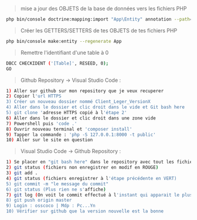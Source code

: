 > mise a jour des OBJETS de la base de données vers les fichiers PHP
```bash
php bin/console doctrine:mapping:import "App\Entity" annotation --path=src/Entity
```

> Créer les GETTERS/SETTERS de tes OBJETS de tes fichiers PHP
```bash
php bin/console make:entity --regenerate App
```

> Remettre l'identifiant d'une table à 0
```bash
DBCC CHECKIDENT ('[Table]', RESEED, 0);
GO
```

> Github Repository -> Visual Studio Code :
```bash
1) Aller sur github sur mon repository que je veux recuperer
2) Copier l'url HTTPS
3) Créer un nouveau dossier nommé Client_Leger_VersionX
4) Aller dans le dossier et clic droit dans le vide et Git bash here
5) git clone 'adresse HTTPS copié à l'étape 2'
6) Aller dans le dossier et clic droit dans une zone vide
7) Powershell puis 'code .'
8) Ouvrir nouveau terminal et 'composer install'
9) Tapper la commande : 'php -S 127.0.0.1:8000 -t public'
10) Aller sur le site en question
```

> Visual Studio Code  -> Github Repository :
 ```bash
1) Se placer en "git bash here" dans le repository avec tout les fichiers
2) git status (fichiers non enregistrer en modif en ROUGE)
3) git add .
4) git status (fichiers enregistrer à l'étape précédente en VERT)
5) git commit -m "le message du commit"
6) git status (Plus rien ne s'affiche)
7) git log (On voit le commit effectué à l'instant qui apparait le plus en haut) (q pour quitter)
8) git push origin master
9) Login : osscoco | Mdp : Pc...Yn
10) Vérifier sur github que la version nouvelle est la bonne
```
